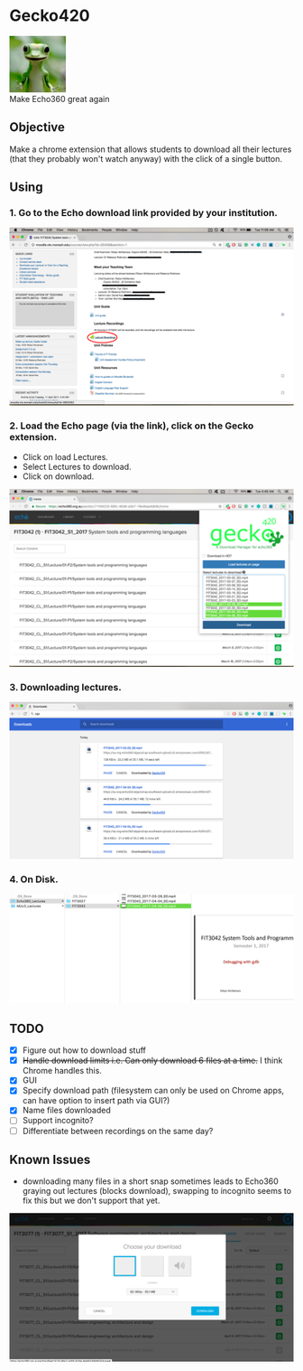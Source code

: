 # Gecko420
<div>
	<img src="/images/qtpi.png" width="100" >
</div>
Make Echo360 great again

## Objective

Make a chrome extension that allows students to download all their lectures (that they probably won't watch anyway) with the click of a single button.

## Using

### 1. Go to the Echo download link provided by your institution.
<img src="/screenshots/screenshot-dl_link.png" >

### 2. Load the Echo page (via the link), click on the Gecko extension.
- Click on load Lectures.
- Select Lectures to download.
- Click on download.

<img src="/screenshots/screenshot-usecase.png" >

### 3. Downloading lectures.
<img src="/screenshots/screenshot-downloading.png" >

### 4. On Disk.
<img src="/screenshots/screenshot-datastore.png" >

## TODO
- [x] Figure out how to download stuff
- [x] ~~Handle download limits i.e. Can only download 6 files at a time.~~ I think Chrome handles this.
- [x] GUI
- [x] Specify download path (filesystem can only be used on Chrome apps, can have option to insert path via GUI?)
- [x] Name files downloaded
- [ ] Support incognito?
- [ ] Differentiate between recordings on the same day?

## Known Issues
- downloading many files in a short snap sometimes leads to Echo360 graying out lectures (blocks download), swapping to incognito seems to fix this but we don't support that yet.

<img src="/screenshots/screenshot-blocked.png" >
